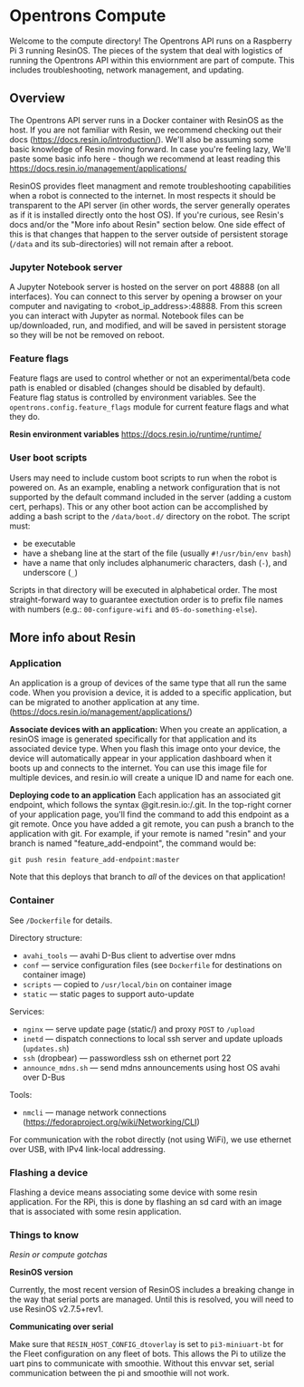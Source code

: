 # Opentrons Compute

Welcome to the compute directory! The Opentrons API runs on a Raspberry Pi 3 running ResinOS.
The pieces of the system that deal with logistics of running the Opentrons API within this enviornment
are part of compute. This includes troubleshooting, network management, and updating.


## Overview

The Opentrons API server runs in a Docker container with ResinOS as the host. If you are not familiar with Resin,
we recommend checking out their docs (https://docs.resin.io/introduction/). We'll also be assuming some
basic knowledge of Resin moving forward. In case you're feeling lazy, We'll paste some basic
info here - though we recommend at least reading this https://docs.resin.io/management/applications/

ResinOS provides fleet managment and remote troubleshooting capabilities when a robot is connected to the
internet. In most respects it should be transparent to the API server (in other words, the server generally
operates as if it is installed directly onto the host OS). If you're curious, see Resin's docs and/or the
"More info about Resin" section below. One side effect of this is that changes that happen to the server
outside of persistent storage (`/data` and its sub-directories) will not remain after a reboot.

### Jupyter Notebook server
A Jupyter Notebook server is hosted on the server on port 48888 (on all interfaces). You can connect to this
server by opening a browser on your computer and navigating to <robot_ip_address>:48888. From this screen you
can interact with Jupyter as normal. Notebook files can be up/downloaded, run, and modified, and will be saved
in persistent storage so they will be not be removed on reboot.

### Feature flags
Feature flags are used to control whether or not an experimental/beta code path is enabled or disabled (changes should
be disabled by default). Feature flag status is controlled by environment variables. See the `opentrons.config.feature_flags` module for current feature flags and what they do.

**Resin environment variables**
https://docs.resin.io/runtime/runtime/

### User boot scripts
Users may need to include custom boot scripts to run when the robot is powered on. As an example, enabling a network
configuration that is not supported by the default command included in the server (adding a custom cert, perhaps).
This or any other boot action can be accomplished by adding a bash script to the `/data/boot.d/` directory on the
robot. The script must:

- be executable
- have a shebang line at the start of the file (usually `#!/usr/bin/env bash`)
- have a name that only includes alphanumeric characters, dash (`-`), and underscore (`_`)

Scripts in that directory will be executed in alphabetical order. The most straight-forward way to guarantee exectution
order is to prefix file names with numbers (e.g.: `00-configure-wifi` and `05-do-something-else`).

## More info about Resin

### Application

An application is a group of devices of the same type that all run the same code. When you provision a device,
it is added to a specific application, but can be migrated to another application at any time.
(https://docs.resin.io/management/applications/)


**Associate devices with an application:**
When you create an application, a resinOS image is generated specifically for that application and its associated device type.
When you flash this image onto your device, the device will automatically appear in your application dashboard when it boots
up and connects to the internet. You can use this image file for multiple devices, and resin.io will create a unique ID and
name for each one.


**Deploying code to an application**
Each application has an associated git endpoint, which follows the syntax <USERNAME>@git.resin.io:<USERNAME>/<APPNAME>.git.
In the top-right corner of your application page, you'll find the command to add this endpoint as a git remote. Once you have
added a git remote, you can push a branch to the application with git. For example, if your remote is named "resin" and your
branch is named "feature_add-endpoint", the command would be:

```
git push resin feature_add-endpoint:master
```

Note that this deploys that branch to *all* of the devices on that application!

### Container

See `/Dockerfile` for details.

Directory structure:
  * `avahi_tools` — avahi D-Bus client to advertise over mdns
  * `conf` — service configuration files (see `Dockerfile` for destinations on container image)
  * `scripts` — copied to `/usr/local/bin` on container image
  * `static` — static pages to support auto-update

Services:
  * `nginx` — serve update page (static/) and proxy `POST` to `/upload`
  * `inetd` — dispatch connections to local ssh server and update uploads (`updates.sh`)
  * `ssh` (dropbear) — passwordless ssh on ethernet port 22
  * `announce_mdns.sh` — send mdns announcements using host OS avahi over D-Bus

Tools:
  * `nmcli` — manage network connections (https://fedoraproject.org/wiki/Networking/CLI)

For communication with the robot directly (not using WiFi), we use ethernet over USB, with IPv4 link-local
addressing.

### Flashing a device
Flashing a device means associating some device with some resin application. For the RPi, this is done by flashing
an sd card with an image that is associated with some resin application.

### Things to know
*Resin or compute gotchas*

**ResinOS version**

Currently, the most recent version of ResinOS
includes a breaking change in the way that serial ports are managed. Until this is resolved, you will need to use
ResinOS v2.7.5+rev1.

**Communicating over serial**

Make sure that `RESIN_HOST_CONFIG_dtoverlay` is set to `pi3-miniuart-bt` for the Fleet configuration on any fleet of bots.
This allows the Pi to utilize the uart pins to communicate with smoothie. Without this envvar set, serial communication
between the pi and smoothie will not work.




